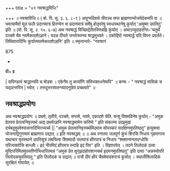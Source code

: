 +++
title = "०९ नवश्राद्धविधिः"

+++
॥ नवश्राविधिः॥ ( बो. पि. सू. ३. ६. ८-९ ) अयुग्मदिवसे त्रीपञ्च सप्त ब्राह्मणान्भोजयेदेकमपि वा ॥ भवत्यामैर्वा मूल फलैः प्रदानमात्रं हिरण्येन वा प्रदानमात्रं सर्वेषु होतृपरेषु स्वधास्थानेषु कुर्यात् 'अमुष्मा उपतितु' इति ॥ (वो. पि. सू. २. १०. ६-७) अथ नवश्राद्धं विच्छिद्येतैतस्मिन्नह्नि कुर्यात् । अथाऽप्युदाहरन्ति–'चतुर्थे पञ्चमे चैव नवमैकादशेऽहाने। यदन्न दीयते जन्तोस्तनव श्राद्धमुच्यते । एकोद्दिष्टे नवश्राद्धे यदि विघ्नः प्रवर्तते। तिथिवारादिभिः कुर्यात्मातमेकादशेऽहनि' इति ॥ स्मृत्यन्तरे- “नवश्रानं

875

-

बी० ब्र

| सपिण्डत्वं श्राद्धान्यपि च षोडश । एकेनैव तु कार्याणि संविभक्तधनेष्वपि" ॥ कण्वः - " नवश्राद्धं मासिकं च यद्यदन्तरित | भवेत् । तत्तदुत्तरसातन्त्र्यादनुछेयं प्रचक्ष्यते" ॥
## नवश्राद्धप्रयोगः
अथ नवश्राद्धप्रयोगः ॥ प्रथमे, तृतीये, पञ्चमे, सप्तमे, नवमे, एकादशे चेति. षन्सु विषमदिनेष कुर्यात् - "अमुक प्रेतस्य प्रेतत्वनिवृत्त्यर्थ अद्य प्रथमेऽहनि नवश्राद्धमामेन करिष्ये ” इति संकल्प्य उदइमुखं दर्भबदुमुपवेश्यासनादिभिरभ्यर्च्य || "अमुक प्रेतत्वानिवृत्त्यर्थमिदमाम सोपस्करं सदक्षिणमुपतिष्ठतु” इत्युक्त्वा भोजनाद्विगुणमामं ब्राह्मणाय दद्यात् ॥ इति नवश्राद्धम् ॥ ॥ अथ स्नात्वा जलपूर्ण कुंभं शिरसि निधाय गृहमागत्य यथाचार मृतस्थाने उपरिसूत्रं लंबयित्वा शिक्यादौ जलपात्रं क्षीरपात्रं च निधाय “श्मशानानलदग्धोसि परित्यक्तोसि बान्धवैः। इदं नीरमिदं क्षीरमत्र स्नाहि इदं पिव" इति । विज्ञापयेत् । तदने तिलोदकं दत्वा मुष्टिपरिमितमुपस्तीर्णाभिधारितमन्नं “अमुक प्रेत क्षुनृइदाहोपशान्त्यर्थ इदमनमुपतिष्ठतु" इति दत्वा “अन्नस्योपरि तिलोदकमुपतिष्ठतु " इति तिलोदकं च दद्यात् ॥ रात्रौ दीपं क्षीरं चैवमेवादशरात्रं कुर्यात् । स्थालीशिलादिकं सुरक्षितं गोपायेत् ॥